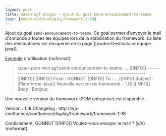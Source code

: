 ```yaml
---
layout: post
title: maven-agf-plugin - Ajout du goal send-announcement-to-teams
tags: [maven-codjo-plugin,framework-1-19]
---
```

Ajout du goal ```send-announcement-to-teams```. Ce goal permet d'envoyer le mail d'annonce à toutes les équipes lors de la stabilisation du framework. La liste des destinataires est récupérée de la page [[swdev:Destinataire equipe java]].

<u>Exemple</u> d'utilisation 
{noformat}
> super-pom
> mvn agf:send-announcement-to-teams
....
[[INFO]] ----------------------------------------------------------------------
[[INFO]] 
[[INFO]]    From    : GONNOT
[[INFO]]    To      : ...
[[INFO]    Subject : [Plateforme Java]] Nouvelle version du framework - 1.18
[[INFO]]    Body    : 
Bonjour,

Une nouvelle version du framework (POM entreprise) est disponible :

Version   : 1.18
Changelog : http://wp-confluence/confluence/display/framework/framework-1-18

Cordialement,
GONNOT
[[INFO]] Voulez-vous envoyer le mail ? (y/n)
{noformat}
